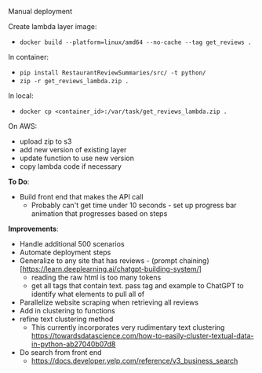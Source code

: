 Manual deployment

Create lambda layer image:
* `docker build --platform=linux/amd64 --no-cache --tag get_reviews .`

In container:
* `pip install RestaurantReviewSummaries/src/ -t python/`
* `zip -r get_reviews_lambda.zip .`

In local:
* `docker cp <container_id>:/var/task/get_reviews_lambda.zip .`

On AWS: 
* upload zip to s3
* add new version of existing layer
* update function to use new version
* copy lambda code if necessary

**To Do**:

* Build front end that makes the API call
  * Probably can't get time under 10 seconds - set up progress bar animation that progresses based on steps

**Improvements**:
* Handle additional 500 scenarios
* Automate deployment steps
* Generalize to any site that has reviews - (prompt chaining)[https://learn.deeplearning.ai/chatgpt-building-system/]
  * reading the raw html is too many tokens
  * get all tags that contain text. pass tag and example to ChatGPT to identify what elements to pull all of 
* Parallelize website scraping when retrieving all reviews
* Add in clustering to functions
* refine text clustering method 
  * This currently incorporates very rudimentary text clustering https://towardsdatascience.com/how-to-easily-cluster-textual-data-in-python-ab27040b07d8
* Do search from front end
  * https://docs.developer.yelp.com/reference/v3_business_search
